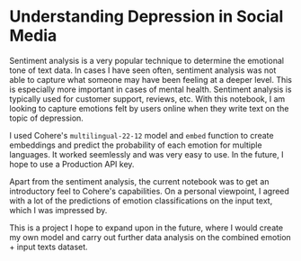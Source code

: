 # Understanding Depression in Social Media
Sentiment analysis is a very popular technique to determine the emotional tone of text data.
In cases I have seen often, sentiment analysis was not able to capture what someone may have been feeling at a deeper level. This is especially more important in cases of mental health. Sentiment analysis is typically used for customer support, reviews, etc. With this notebook, I am looking to capture emotions felt by users online when they write text on the topic of depression.

I used Cohere's `multilingual-22-12` model and `embed` function to create embeddings and predict the probability of each emotion for multiple languages. It worked seemlessly and was very easy to use. In the future, I hope to use a Production API key.

Apart from the sentiment analysis, the current notebook was to get an introductory feel to Cohere's capabilities. On a personal viewpoint, I agreed with a lot of the predictions of emotion classifications on the input text, which I was impressed by.

This is a project I hope to expand upon in the future, where I would create my own model and carry out further data analysis on the combined emotion + input texts dataset.
